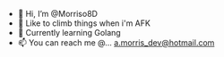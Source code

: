 - 👋 Hi, I’m @Morriso8D
- 👀 Like to climb things when i'm AFK
- 🌱 Currently learning Golang
- 📫 You can reach me @... a.morris_dev@hotmail.com
<!---
Morriso8D/Morriso8D is a ✨ special ✨ repository because its `README.md` (this file) appears on your GitHub profile.
You can click the Preview link to take a look at your changes.
--->
